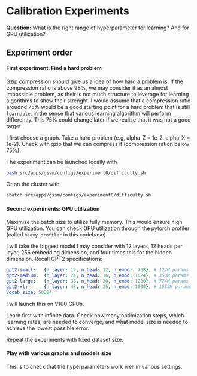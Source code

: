 # Calibration Experiments

**Question:**
What is the right range of hyperparameter for learning? And for GPU utilization?

## Experiment order

#### First experiment: Find a hard problem
Gzip compression should give us a idea of how hard a problem is.
If the compression ratio is above 98%, we may consider it as an almost impossible problem, as their is not much structure to leverage for learning algorithms to show their strenght.
I would assume that a compression ratio aroudnd 75% would be a good starting point for a hard problem that is still `learnable`, in the sense that various learning algorithm will perform differently.
This 75% could change later if we realize that it was not a good target.

I first choose a graph.
Take a hard problem (e.g, alpha_Z = 1e-2, alpha_X = 1e-2). 
Check with gzip that we can compress it (compression ration below 75%).

The experiment can be launched locally with
```bash
bash src/apps/gssm/configs/experiment0/difficulty.sh
```
Or on the cluster with
```bash
sbatch src/apps/gssm/configs/experiment0/difficulty.sh
```

#### Second experiments: GPU utilization
Maximize the batch size to utilize fully memory.
This would ensure high GPU utilization.
You can check GPU utilization through the pytorch profiler (called `heavy profiler` in this codebase).

I will take the biggest model I may consider with 12 layers, 12 heads per layer, 256 embedding dimension, and four times this for the hidden dimension.
Recall GPT2 specifications: 
```yaml
gpt2-small:   {n_layer: 12, n_head: 12, n_embd:  768}, # 124M params
gpt2-medium:  {n_layer: 24, n_head: 16, n_embd: 1024}, # 350M params
gpt2-large:   {n_layer: 36, n_head: 20, n_embd: 1280}, # 774M params
gpt2-xl:      {n_layer: 48, n_head: 25, n_embd: 1600}, # 1558M params
vocab size: 50304 
```

I will launch this on V100 GPUs.


Learn first with infinite data.
Check how many optimization steps, which learning rates, are needed to converge, and what model size is needed to achieve the lowest possible error.

Repeat the experiments with fixed dataset size.

#### Play with various graphs and models size
This is to check that the hyperparameters work well in various settings.

<!-- #### Set difficulty level
Then determine some equivalent pairs for `(alpha_X, alpha_Z)` with a small `alpha_X` and a big `alpha_Z`, and a big `alpha_X` and a small `alpha_Z`.
This could be done by running
```bash
python -m src.apps.gssm.difficulty src/apps/gssm/configs/experiment1/difficulty.yaml
```
Or run on the cluster with
```bash
sbatch src/apps/gssm/configs/experiment1/difficulty.sh
```

#### Run with infinite data
After choosing two pairs, you can generate a training run where you generate new data on the fly.
```bash
python -m src.apps.gssm.train_on_fly src/apps/gssm/configs/experiment1/onfly_small_X.yaml
python -m src.apps.gssm.train_on_fly src/apps/gssm/configs/experiment1/onfly_small_Z.yaml
```
Or run it the cluster with
```bash
python -m src.nanollama.launcher src/apps/gssm/configs/experiment1/onfly_small_X.yaml
python -m src.nanollama.launcher src/apps/gssm/configs/experiment1/onfly_small_Z.yaml
```

#### Generate finite data
You may equally fix the number of data in advance by running
```bash
python -m src.apps.gssm.data src/apps/gssm/configs/experiment1/data.yaml
```
Before running the training with these data
```bash
python -m src.apps.gssm.train src/apps/gssm/configs/experiment1/small_X.yaml
python -m src.apps.gssm.train src/apps/gssm/configs/experiment1/small_Z.yaml
```
You can also run it on the cluster with
```bash
python -m src.nanollama.launcher src/apps/gssm/configs/experiment1/small_X.yaml
python -m src.nanollama.launcher src/apps/gssm/configs/experiment1/small_Z.yaml
``` -->
